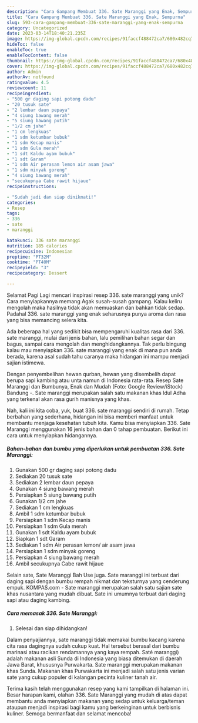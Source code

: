 ```yaml
---
description: "Cara Gampang Membuat 336. Sate Maranggi yang Enak, Sempurna"
title: "Cara Gampang Membuat 336. Sate Maranggi yang Enak, Sempurna"
slug: 593-cara-gampang-membuat-336-sate-maranggi-yang-enak-sempurna
category: Uncategorized
date: 2023-03-14T18:40:21.235Z
image: https://img-global.cpcdn.com/recipes/91faccf488472ca7/680x482cq70/336-sate-maranggi-foto-resep-utama.jpg
hideToc: false
enableToc: true
enableTocContent: false
thumbnail: https://img-global.cpcdn.com/recipes/91faccf488472ca7/680x482cq70/336-sate-maranggi-foto-resep-utama.jpg
cover: https://img-global.cpcdn.com/recipes/91faccf488472ca7/680x482cq70/336-sate-maranggi-foto-resep-utama.jpg
author: Admin
authorAv: notfound
ratingvalue: 4.5
reviewcount: 11
recipeingredient:
- "500 gr daging sapi potong dadu"
- "20 tusuk sate"
- "2 lembar daun pepaya"
- "4 siung bawang merah"
- "5 siung bawang putih"
- "1/2 cm jahe"
- "1 cm lengkuas"
- "1 sdm ketumbar bubuk"
- "1 sdm Kecap manis"
- "1 sdm Gula merah"
- "1 sdt Kaldu ayam bubuk"
- "1 sdt Garam"
- "1 sdm Air perasan lemon air asam jawa"
- "1 sdm minyak goreng"
- "4 siung bawang merah"
- "secukupnya Cabe rawit hijaue"
recipeinstructions:

- "Sudah jadi dan siap dinikmati!"
categories:
- Resep
tags:
- 336
- sate
- maranggi

katakunci: 336 sate maranggi 
nutrition: 185 calories
recipecuisine: Indonesian
preptime: "PT32M"
cooktime: "PT40M"
recipeyield: "3"
recipecategory: Dessert

---
```



Selamat Pagi Lagi mencari inspirasi resep 336. sate maranggi yang unik? Cara menyiapkannya memang Agak susah-susah gampang. Kalau keliru mengolah maka hasilnya tidak akan memuaskan dan bahkan tidak sedap. Padahal 336. sate maranggi yang enak seharusnya punya aroma dan rasa yang bisa memancing selera kita.


Ada beberapa hal yang sedikit bisa mempengaruhi kualitas rasa dari 336. sate maranggi, mulai dari jenis bahan, lalu pemilihan bahan segar dan bagus, sampai cara mengolah dan menghidangkannya. Tak perlu bingung kalau mau menyiapkan 336. sate maranggi yang enak di mana pun anda berada, karena asal sudah tahu caranya maka hidangan ini mampu menjadi sajian istimewa.

Dengan penyembelihan hewan qurban, hewan yang disembelih dapat berupa sapi kambing atau unta namun di Indonesia rata-rata. Resep Sate Maranggi dan Bumbunya, Enak dan Mudah (Foto: Google Review/iStock) Bandung -. Sate maranggi merupakan salah satu makanan khas Idul Adha yang terkenal akan rasa gurih manisnya yang khas.


Nah, kali ini kita coba, yuk, buat 336. sate maranggi sendiri di rumah. Tetap berbahan yang sederhana, hidangan ini bisa memberi manfaat untuk membantu menjaga kesehatan tubuh kita. Kamu bisa menyiapkan 336. Sate Maranggi menggunakan 16 jenis bahan dan 0 tahap pembuatan. Berikut ini cara untuk menyiapkan hidangannya.

<!--inarticleads1-->

##### Bahan-bahan dan bumbu yang diperlukan untuk pembuatan 336. Sate Maranggi:

1. Gunakan 500 gr daging sapi potong dadu
1. Sediakan 20 tusuk sate
1. Sediakan 2 lembar daun pepaya
1. Gunakan 4 siung bawang merah
1. Persiapkan 5 siung bawang putih
1. Gunakan 1/2 cm jahe
1. Sediakan 1 cm lengkuas
1. Ambil 1 sdm ketumbar bubuk
1. Persiapkan 1 sdm Kecap manis
1. Persiapkan 1 sdm Gula merah
1. Gunakan 1 sdt Kaldu ayam bubuk
1. Siapkan 1 sdt Garam
1. Sediakan 1 sdm Air perasan lemon/ air asam jawa
1. Persiapkan 1 sdm minyak goreng
1. Persiapkan 4 siung bawang merah
1. Ambil secukupnya Cabe rawit hijaue


Selain sate, Sate Maranggi Bah Use juga. Sate maranggi ini terbuat dari daging sapi dengan bumbu rempah nikmat dan teksturnya yang cenderung empuk. KOMPAS.com - Sate maranggi merupakan salah satu sajian sate khas nusantara yang mudah dibuat. Sate ini umumnya terbuat dari daging sapi atau daging kambing. 

<!--inarticleads2-->

##### Cara memasak 336. Sate Maranggi:


1. Selesai dan siap dihidangkan!

Dalam penyajiannya, sate maranggi tidak memakai bumbu kacang karena cita rasa dagingnya sudah cukup kuat. Hal tersebut berasal dari bumbu marinasi atau racikan rendamannya yang kaya rempah. Saté maranggi) adalah makanan asli Sunda di Indonesia yang biasa ditemukan di daerah Jawa Barat, khususnya Purwakarta. Sate maranggi merupakan makanan khas Sunda. Makanan khas Purwakarta ini menjadi salah satu jenis varian sate yang cukup populer di kalangan pecinta kuliner tanah air. 

Terima kasih telah menggunakan resep yang kami tampilkan di halaman ini. Besar harapan kami, olahan 336. Sate Maranggi yang mudah di atas dapat membantu anda menyiapkan makanan yang sedap untuk keluarga/teman ataupun menjadi inspirasi bagi kamu yang berkeinginan untuk berbisnis kuliner. Semoga bermanfaat dan selamat mencoba!
